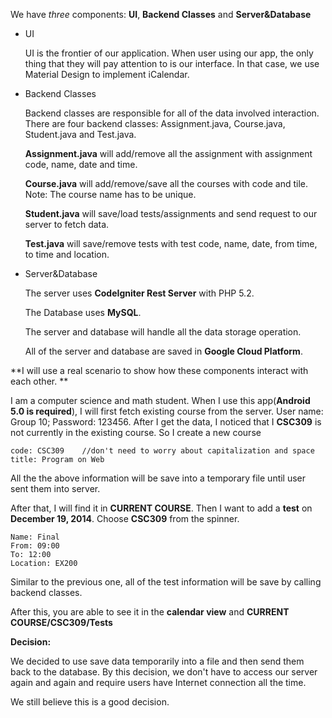 We have _three_ components: **UI**, **Backend Classes** and **Server&Database**

* UI
	
	UI is the frontier of our application. When user using our app, the only thing that they will pay attention to is our interface. In that case, we use Material Design to implement iCalendar. 

* Backend Classes
	
	Backend classes are responsible for all of the data involved interaction. There are four backend classes: Assignment.java, Course.java, Student.java and Test.java. 
	
	**Assignment.java** will add/remove all the assignment with assignment code, name, date and time. 
	
	**Course.java** will add/remove/save all the courses with code and tile. Note: The course name has to be unique. 
	
	**Student.java** will save/load tests/assignments and send request to our server to fetch data.
	
	**Test.java** will save/remove tests with test code, name, date, from time, to time and location.
	
* Server&Database

	The server uses  **CodeIgniter Rest Server** with PHP 5.2. 
	
	The Database uses **MySQL**.
	
	The server and database will handle all the data storage operation. 
	
	All of the server and database are saved in **Google Cloud Platform**.
	
**I will use a real scenario to show how these components interact with each other. **

I am a computer science and math student. When I use this app(**Android 5.0 is required**), I will first fetch existing course from the server. User name: Group 10; Password: 123456. After I get the data, I noticed that I **CSC309** is not currently in the existing course. So I create a new course 

	code: CSC309	//don't need to worry about capitalization and space
	title: Program on Web

All the the above information will be save into a temporary file until user sent them into server. 
	
After that, I will find it in **CURRENT COURSE**. Then I want to add a **test** on **December 19, 2014**. Choose **CSC309** from the spinner.

	Name: Final
	From: 09:00
	To: 12:00
	Location: EX200
	
Similar to the previous one, all of the test information will be save by calling backend classes. 

After this, you are able to see it in the **calendar view** and **CURRENT COURSE/CSC309/Tests**
	
**Decision:**

We decided to use save data temporarily into a file and then send them back to the database. By this decision, we don't have to access our server again and again and require users have Internet connection all the time. 

We still believe this is a good decision.
